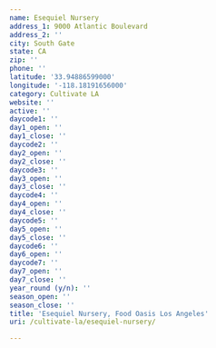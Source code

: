 ```yaml
---
name: Esequiel Nursery
address_1: 9000 Atlantic Boulevard
address_2: ''
city: South Gate
state: CA
zip: ''
phone: ''
latitude: '33.94886599000'
longitude: '-118.18191656000'
category: Cultivate LA
website: ''
active: ''
daycode1: ''
day1_open: ''
day1_close: ''
daycode2: ''
day2_open: ''
day2_close: ''
daycode3: ''
day3_open: ''
day3_close: ''
daycode4: ''
day4_open: ''
day4_close: ''
daycode5: ''
day5_open: ''
day5_close: ''
daycode6: ''
day6_open: ''
daycode7: ''
day7_open: ''
day7_close: ''
year_round (y/n): ''
season_open: ''
season_close: ''
title: 'Esequiel Nursery, Food Oasis Los Angeles'
uri: /cultivate-la/esequiel-nursery/

---
```

